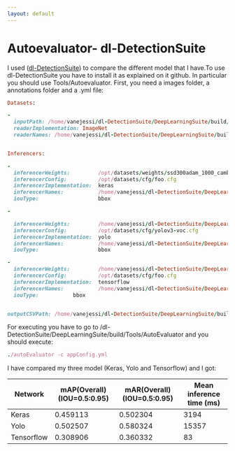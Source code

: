 ```yaml
---
layout: default
---
```

# Autoevaluator- dl-DetectionSuite



I used ([dl-DetectionSuite](https://github.com/JdeRobot/dl-DetectionSuite)) to compare the different model that I have.To use dl-DetectionSuite you have to install it as explained on it github. In particular you should use Tools/Autoevaluator. First, you need a images folder, a annotations folder and a .yml file:

```ruby
Datasets:

-
  inputPath: /home/vanejessi/dl-DetectionSuite/DeepLearningSuite/build/Tools/AutoEvaluator/annotations
  readerImplementation: ImageNet
  readerNames: /home/vanejessi/dl-DetectionSuite/DeepLearningSuite/build/Tools/AutoEvaluator/names/label.names


Inferencers:

-
  inferencerWeights:         /opt/datasets/weights/ssd300adam_1000_cambio_ancho_coco_120_inference.h5
  inferencerConfig:          /opt/datasets/cfg/foo.cfg             
  inferencerImplementation:  keras                                 
  inferencerNames:           /home/vanejessi/dl-DetectionSuite/DeepLearningSuite/build/Tools/AutoEvaluator/names/label.names
  iouType:                   bbox                                             

-

  inferencerWeights:         /home/vanejessi/dl-DetectionSuite/DeepLearningSuite/build/Tools/AutoEvaluator/weights/yolov3-voc_17000.weights
  inferencerConfig:          /opt/datasets/cfg/yolov3-voc.cfg       
  inferencerImplementation:  yolo                                  
  inferencerNames:           /home/vanejessi/dl-DetectionSuite/DeepLearningSuite/build/Tools/AutoEvaluator/names/label_yolo.names
  iouType:                   bbox                                          

-
  inferencerWeights:         /home/vanejessi/dl-DetectionSuite/DeepLearningSuite/build/Tools/AutoEvaluator/weights/frozen_inference_graph.pb
  inferencerConfig:          /opt/datasets/cfg/foo.cfg              
  inferencerImplementation:  tensorflow                             
  inferencerNames:           /home/vanejessi/dl-DetectionSuite/DeepLearningSuite/build/Tools/AutoEvaluator/names/labels.pbtxt
  iouType:		     bbox


outputCSVPath: /home/vanejessi/dl-DetectionSuite/DeepLearningSuite/build/Tools/AutoEvaluator/output
```

For executing you have to go to /dl-DetectionSuite/DeepLearningSuite/build/Tools/AutoEvaluator and you should execute:

```ruby
./autoEvaluator -c appConfig.yml
```

I have compared my three model (Keras, Yolo and Tensorflow) and I got:

| Network    |  mAP(Overall)(IOU=0.5:0.95) | mAR(Overall)(IOU=0.5:0.95) | Mean inference time (ms) |
| -----------| --------------------------- | -------------------------- | ------------------------ |
| Keras      |           0.459113	   |          0.502304          |           3194           |
| Yolo       |           0.502507	   |          0.580324          |           15357          |
| Tensorflow |           0.308906	   |          0.360332          |            83            |
